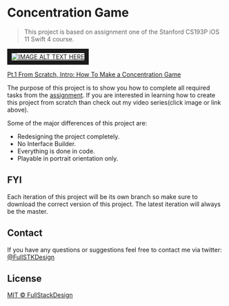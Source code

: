 # Concentration Game

> This project is based on assignment one of the Stanford CS193P iOS 11 Swift 4 course.

<a href="http://www.youtube.com/watch?feature=player_embedded&v=FpjB5Q1t3tI
" target="_blank">
<img src="http://img.youtube.com/vi/FpjB5Q1t3tI/maxresdefault.jpg" 
alt="IMAGE ALT TEXT HERE" style="max-width: 100%; height: auto;" border="10" />
<figcaption>Pt.1 From Scratch, Intro: How To Make a Concentration Game </figcaption>

</a>

The purpose of this project is to show you how to complete all required tasks from the [assignment](https://drive.google.com/file/d/1u-b4agSQqKBROU5dTKryHz6nwdqDWS8G/view?usp=sharing). If you are interested in learning how to create this project from scratch than check out my video series(click image or link above).

Some of the major differences of this project are:
- Redesigning the project completely.
- No Interface Builder.
- Everything is done in code.
- Playable in portrait orientation only.


## FYI
Each iteration of this project will be its own branch so make sure to download the correct version of this project. The latest iteration will always be the master.

## Contact
If you have any questions or suggestions feel free to contact me via twitter: [@FullSTKDesign](https://twitter.com/FullSTKDesign?lang=en)

## License

[MIT © FullStackDesign](../LICENSE)